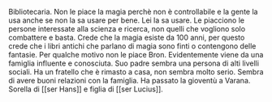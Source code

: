 
Bibliotecaria. Non le piace la magia perchè non è controllabile e la gente la usa anche se non la sa usare per bene. Lei la sa usare. Le piacciono le persone interessate alla scienza e ricerca, non quelli che vogliono solo combattere e basta.
Crede che la magia esiste da 100 anni, per questo crede che i libri antichi che parlano di magia sono finti o contengono delle fantasie.
Per qualche motivo non le piace Bron.
Evidentemente viene da una famiglia influente e conosciuta. Suo padre sembra una persona di alti livelli sociali. Ha un fratello che è rimasto a casa, non sembra molto serio. Sembra di avere buoni relazioni con la famiglia. Ha passato la gioventù a Varana.
Sorella di [[ser Hans]] e figlia di [[ser Lucius]].